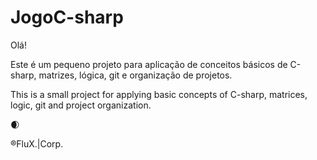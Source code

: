 # JogoC-sharp
Olá!

Este é um pequeno projeto para aplicação de conceitos básicos de C-sharp, matrizes, lógica, git e organização de projetos.


This is a small project for applying basic concepts of C-sharp, matrices, logic, git and project organization.

:waxing_crescent_moon:

®FluX.|Corp.
